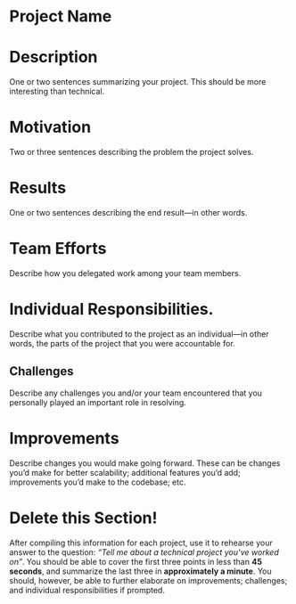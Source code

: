 # Project Name

# Description
One or two sentences summarizing your project. This should be more
interesting than technical.

# Motivation
Two or three sentences describing the problem the project solves.

# Results
One or two sentences describing the end result—in other words.

# Team Efforts
Describe how you delegated work among your team members.

# Individual Responsibilities.
Describe what you contributed to the project as an
individual—in other words, the parts of the project that you were accountable for.

## Challenges


Describe any challenges you and/or your team encountered
that you personally played an important role in resolving.




# Improvements
Describe changes you would make going forward. These can be
changes you’d make for better scalability; additional features you’d add; improvements
you’d make to the codebase; etc.

# Delete this Section!

After compiling this information for each project, use it to rehearse your answer to the question:
_“Tell me about a technical project you’ve worked on”_.
You should be able to cover the first three points in less than **45 seconds**, and summarize the
last three in **approximately a minute**.
You should, however, be able to further elaborate on improvements; challenges; and individual
responsibilities if prompted.
